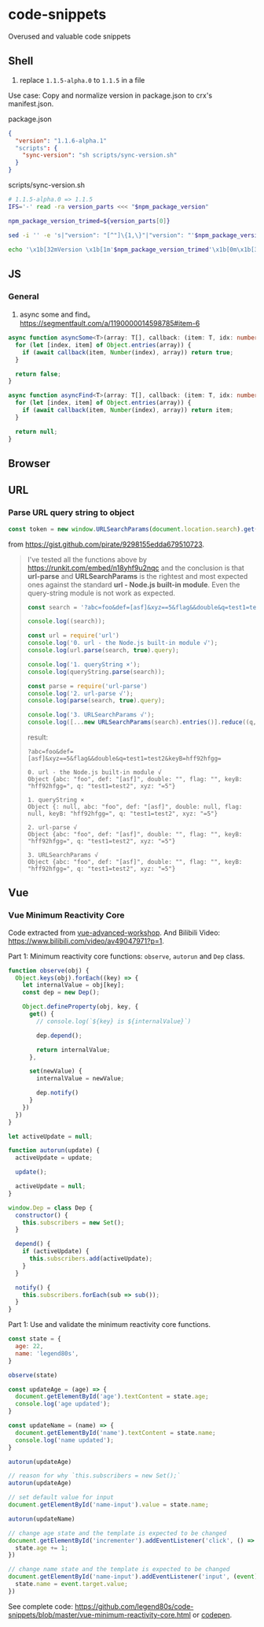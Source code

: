 # code-snippets
Overused and valuable code snippets

## Shell

1. replace `1.1.5-alpha.0` to `1.1.5` in a file

Use case: Copy and normalize version in package.json to crx's manifest.json.

package.json

```json
{
  "version": "1.1.6-alpha.1"
  "scripts": {
    "sync-version": "sh scripts/sync-version.sh"
  }
}
```

scripts/sync-version.sh

```sh
# 1.1.5-alpha.0 => 1.1.5
IFS='-' read -ra version_parts <<< "$npm_package_version"

npm_package_version_trimed=${version_parts[0]}

sed -i '' -e 's|"version": "[^"]\{1,\}"|"version": "'$npm_package_version_trimed'"|' src/public/manifest.json

echo '\x1b[32mVersion \x1b[1m'$npm_package_version_trimed'\x1b[0m\x1b[32m has synced to manifest.json.\x1b[0m'
```

## JS

### General

1. async some and find。https://segmentfault.com/a/1190000014598785#item-6

```typescript
async function asyncSome<T>(array: T[], callback: (item: T, idx: number, arr: T[]) => Promise<boolean>) {
  for (let [index, item] of Object.entries(array)) {
    if (await callback(item, Number(index), array)) return true;
  }

  return false;
}

async function asyncFind<T>(array: T[], callback: (item: T, idx: number, arr: T[]) => Promise<boolean>) {
  for (let [index, item] of Object.entries(array)) {
    if (await callback(item, Number(index), array)) return item;
  }

  return null;
}
```

## Browser

## URL

### Parse URL query string to object 

```js
const token = new window.URLSearchParams(document.location.search).get('token')
```
from https://gist.github.com/pirate/9298155edda679510723.

> I've tested all the functions above by https://runkit.com/embed/n18yhf9u2nqc and the conclusion is that **url-parse** and **URLSearchParams** is the rightest and most expected ones against the standard **url - Node.js built-in module**. Even the query-string module is not work as expected.
>
> ```javascript
> const search = '?abc=foo&def=[asf]&xyz==5&flag&&double&q=test1=test2&keyB=hff92hfgg=';
> 
> console.log((search));
> 
> const url = require('url')
> console.log('0. url - the Node.js built-in module √');
> console.log(url.parse(search, true).query);
> 
> console.log('1. queryString ×');
> console.log(queryString.parse(search));
> 
> const parse = require('url-parse')
> console.log('2. url-parse √');
> console.log(parse(search, true).query);
> 
> console.log('3. URLSearchParams √');
> console.log([...new URLSearchParams(search).entries()].reduce((q, [k, v]) => Object.assign(q, {[k]: v}), {}))
> ```
>
> result:
>
> ```
> ?abc=foo&def=[asf]&xyz==5&flag&&double&q=test1=test2&keyB=hff92hfgg=
> 
> 0. url - the Node.js built-in module √
> Object {abc: "foo", def: "[asf]", double: "", flag: "", keyB: "hff92hfgg=", q: "test1=test2", xyz: "=5"}
> 
> 1. queryString ×
> Object {: null, abc: "foo", def: "[asf]", double: null, flag: null, keyB: "hff92hfgg=", q: "test1=test2", xyz: "=5"}
> 
> 2. url-parse √
> Object {abc: "foo", def: "[asf]", double: "", flag: "", keyB: "hff92hfgg=", q: "test1=test2", xyz: "=5"}
> 
> 3. URLSearchParams √
> Object {abc: "foo", def: "[asf]", double: "", flag: "", keyB: "hff92hfgg=", q: "test1=test2", xyz: "=5"}
> ```

## Vue

### Vue Minimum Reactivity Core

Code extracted from [vue-advanced-workshop](https://github.com/legend80s/vue-advanced-workshop/tree/master/1-reactivity). And Bilibili Video: https://www.bilibili.com/video/av49047971?p=1.

Part 1: Minimum reactivity core functions: `observe`, `autorun` and `Dep` class.

```js
function observe(obj) {
  Object.keys(obj).forEach((key) => {
    let internalValue = obj[key];
    const dep = new Dep();

    Object.defineProperty(obj, key, {
      get() {
        // console.log(`${key} is ${internalValue}`)

        dep.depend();

        return internalValue;
      },

      set(newValue) {
        internalValue = newValue;

        dep.notify()
      }
    })
  })
}

let activeUpdate = null;

function autorun(update) {
  activeUpdate = update;

  update();

  activeUpdate = null;
}

window.Dep = class Dep {
  constructor() {
    this.subscribers = new Set();
  }

  depend() {
    if (activeUpdate) {
      this.subscribers.add(activeUpdate);
    }
  }

  notify() {
    this.subscribers.forEach(sub => sub());
  }
}
```

Part 1: Use and validate the minimum reactivity core functions.

```js
const state = {
  age: 22,
  name: 'legend80s',
}

observe(state)

const updateAge = (age) => {
  document.getElementById('age').textContent = state.age;
  console.log('age updated');
}

const updateName = (name) => {
  document.getElementById('name').textContent = state.name;
  console.log('name updated');
}

autorun(updateAge)

// reason for why `this.subscribers = new Set();`
autorun(updateAge)

// set default value for input
document.getElementById('name-input').value = state.name;

autorun(updateName)

// change age state and the template is expected to be changed
document.getElementById('incrementer').addEventListener('click', () => {
  state.age += 1;
})

// change name state and the template is expected to be changed
document.getElementById('name-input').addEventListener('input', (event) => {
  state.name = event.target.value;
})
```

See complete code: https://github.com/legend80s/code-snippets/blob/master/vue-minimum-reactivity-core.html or [codepen](https://codepen.io/chuanzonglcz/pen/dyyQKNp).

